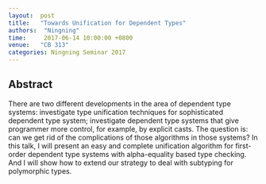 ```yaml
--- 
layout:  post 
title:   "Towards Unification for Dependent Types"
authors:  "Ningning"
time:     2017-06-14 10:00:00 +0800
venue:   "CB 313"
categories: Ningning Seminar 2017
--- 
```

## Abstract

There are two different developments in the area of dependent type systems:
investigate type unification techniques for sophisticated dependent type
system;
investigate dependent type systems that give programmer more control, for
example, by explicit casts. The question is: can we get rid of the
complications
of those algorithms in those systems? In this talk, I will present an easy
and
complete unification algorithm for first-order dependent type systems with
alpha-equality based type checking. And I will show how to extend our
strategy
to deal with subtyping for polymorphic types.


